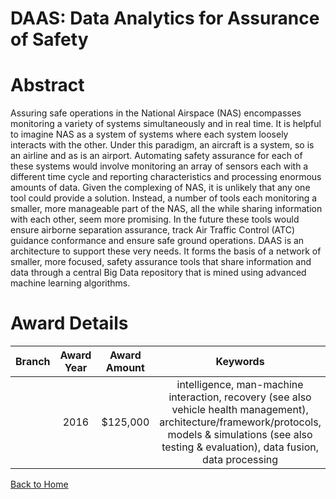 
DAAS: Data Analytics for Assurance of Safety
============================================

# Abstract


Assuring safe operations in the National Airspace (NAS) encompasses monitoring a variety of systems simultaneously and in real time. It is helpful to imagine NAS as a system of systems where each system loosely interacts with the other. Under this paradigm, an aircraft is a system, so is an airline and as is an airport. Automating safety assurance for each of these systems would involve monitoring an array of sensors each with a different time cycle and reporting characteristics and processing enormous amounts of data. Given the complexing of NAS, it is unlikely that any one tool could provide a solution. Instead, a number of tools each monitoring a smaller, more manageable part of the NAS, all the while sharing information with each other, seem more promising. In the future these tools would ensure airborne separation assurance, track Air Traffic Control (ATC) guidance conformance and ensure safe ground operations. DAAS is an architecture to support these very needs. It forms the basis of a network of smaller, more focused, safety assurance tools that share information and data through a central Big Data repository that is mined using advanced machine learning algorithms.  

# Award Details

|Branch|Award Year|Award Amount|Keywords|
| :---: | :---: | :---: | :---: |
||2016|$125,000|intelligence, man-machine interaction, recovery (see also vehicle health management), architecture/framework/protocols, models & simulations (see also testing & evaluation), data fusion, data processing|
  
  


[Back to Home](https://github.com/chrischow/dod_sbir_awards/Reports/JT/#237)